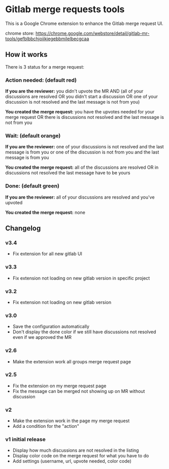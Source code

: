 # Gitlab merge requests tools

This is a Google Chrome extension to enhance the Gitlab merge request UI.

chrome store: https://chrome.google.com/webstore/detail/gitlab-mr-tools/gefblbbchjoiikjegebbmilelbecgcaa

## How it works

There is 3 status for a merge request:

### Action needed: (default red)

**If you are the reviewer:** you didn't upvote the MR AND (all of your discussions are resolved OR you didn't start a discussion OR one of your discussion is not resolved and the last message is not from you)

**You created the merge request:** you have the upvotes needed for your merge request OR there is discussions not resolved and the last message is not from you

### Wait: (default orange)

**If you are the reviewer:** one of your discussions is not resolved and the last message is from you or one of the discussion is not from you and the last message is from you

**You created the merge request:** all of the discussions are resolved OR in discussions not resolved the last message have to be yours

### Done: (default green)

**If you are the reviewer:** all of your discussions are resolved and you've upvoted

**You created the merge request:** none

## Changelog

### v3.4

* Fix extension for all new gitlab UI

### v3.3

* Fix extension not loading on new gitlab version in specific project

### v3.2

* Fix extension not loading on new gitlab version

### v3.0

* Save the configuration automatically
* Don't display the done color if we still have discussions not resolved even if we approved the MR

### v2.6

* Make the extension work all groups merge request page

### v2.5

* Fix the extension on my merge request page
* Fix the message can be merged not showing up on MR without discussion

### v2

* Make the extension work in the page my merge request
* Add a condition for the "action"

### v1 initial release

* Display how much discussions are not resolved in the listing
* Display color code on the merge request for what you have to do
* Add settings (username, url, upvote needed, color code)
